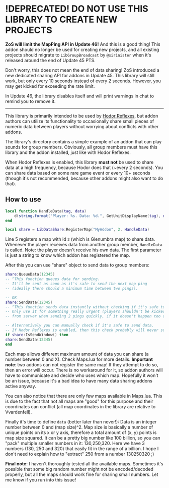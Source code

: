 # !DEPRECATED! DO NOT USE THIS LIBRARY TO CREATE NEW PROJECTS
**ZoS will limit the MapPing API in Update 46!** And this is a good thing! This addon should no longer be used for creating new projects, and all existing projects should migrate to `LibGroupBroadcast` by `@sirinister` when it's released around the end of Update 45 PTS.

Don't worry, this does not mean the end of data sharing! ZoS introduced a new dedicated sharing API for addons in Update 45. This library will still work, but only every 10 seconds instead of every 2 seconds. However, you may get kicked for exceeding the rate limit.

In Update 46, the library disables itself and will print warnings in chat to remind you to remove it.

---

This library is primarily intended to be used by [Hodor Reflexes](https://www.esoui.com/downloads/info2311-HodorReflexes-DPSampUltimateShare.html), but addon authors can utilize its functionality to occasionally share small pieces of numeric data between players without worrying about conflicts with other addons.

The library's directory contains a simple example of an addon that can play sounds for group members. Obviously, all group members must have this library and the addon installed, just like with Hodor Reflexes.

When Hodor Reflexes is enabled, this library **must not** be used to share data at a high frequency, because Hodor does that (~every 2 seconds). You can share data based on some rare game event or every 10+ seconds (though it's not recommended, because other addons might also want to do that).

## How to use

```lua
local function HandleData(tag, data)
    d(string.format("Player: %s. Data: %d.", GetUnitDisplayName(tag), data))
end

local share = LibDataShare:RegisterMap("MyAddon", 2, HandleData)
```

Line 5 registers a map with id `2` (which is Glenumbra map) to share data. Whenever the player receives data from another group member, `HandleData` is called. Note: the player doesn't receive his own data. The first parameter is just a string to know which addon has registered the map.

After this you can use "share" object to send data to group members:


```lua
share:QueueData(12345)
-- ^This function queues data for sending.
-- It'll be sent as soon as it's safe to send the next map ping
-- (ideally there should a minimum time between two pings).

-- OR
share:SendData(12345)
-- ^This function sends data instantly without checking if it's safe to do so.
-- Only use it for something really urgent (players shouldn't be kicked
-- from server when sending 2 pings quickly, if it doesn't happen too often).

-- Alternatively you can manually check if it's safe to send data.
-- If Hodor Reflexes is enabled, then this check probably will never succeed.
if share:IsSendWindow() then
share:SendData(12345)
end
```

Each map allows different maximum amount of data you can share (a number between 0 and X). Check Maps.lua for more details.
**Important note**: two addons can not register the same map! If they attempt to do so, then an error will occur. There is no workaround for it, so addon authors will have to communicate and decide who uses which map. Hopefully it won't be an issue, because it's a bad idea to have many data sharing addons active anyway.

You can also notice that there are only few maps available in Maps.lua. This is due to the fact that not all maps are "good" for this purpose and their coordinates can conflict (all map coordinates in the library are relative to Vvardenfell).

Finally it's time to define `data` (better later than never!):
Data is an integer number between 0 and (map size)^2. Map size is basically a number of unique points on its x or y axis, therefore a total amount of (x, y) points is map size squared. It can be a pretty big number like 100 billion, so you can "pack" multiple smaller numbers in it: 130,250,320. Here we have 3 numbers (130, 250 and 320) that easily fit in the range of a billion. I hope I don't need to explain how to "extract" 250 from a number 130250320 ;)

**Final note:** I haven't thoroughly tested all the available maps. Sometimes it's possible that some big random number might not be encoded/decoded properly, but all the maps should work fine for sharing small numbers. Let me know if you run into this issue!